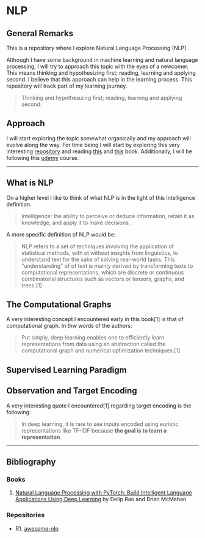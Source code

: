 # NLP

## General Remarks

This is a repository where I explore Natural Language Processing (NLP).

Although I have some background in machine learning and natural
language processing,
I will try to approach this topic with the eyes of a newcomer. This means thinking and hypothesizing first; reading, learning and applying second.
I believe that this approach can help  in the learning process.
This repository will track part of my learning journey.

> Thinking and hypothesizing first; reading, learning and applying second.

## Approach

I will start exploring the topic somewhat organically and my approach will evolve along the way.
For time being I will start by exploring this very interesting [repository](https://github.com/keon/awesome-nlp) and reading [this](https://web.stanford.edu/~jurafsky/slp3/ed3book_jan122022.pdf) and [this](https://www.amazon.com/Natural-Language-Processing-PyTorch-Applications/dp/1491978236/) book. 
Additionally, I will be following this [udemy](https://www.udemy.com/course/nlp-natural-language-processing-with-python/) course. 

---

## What is NLP

On a higher level I like to think of what NLP is in the light of this  intelligence definition. 

> Intelligence: the ability to perceive or deduce information, retain it as knowledge, and apply it to make decisions. 

A more specific definition of NLP would be:

> NLP refers to a set of techniques involving the application of statistical methods, with ot without insights from linguistics, to understand text for the sake of solving real-world tasks. 
This "understanding" of of text is mainly derived by transforming texts to computational representations, 
which are discrete or continuous combinatorial structures such as vectors or tensors, graphs, and trees.[1] 

## The Computational Graphs 

A very interesting concept I encountered early in this book[1] is that of computational graph. In thw words of the authors:

> Put simply, deep learning enables one to efficiently learn representations from data using an abstraction called the computational graph and numerical optimization techniques.[1]

## Supervised Learning Paradigm 


## Observation and Target Encoding 

A very interesting quote I encountered[1] regarding target encoding is the following:

>In deep learning, it is rare to see inputs encoded using euristic representations like TF-IDF because **the goal is to learn a representation**.


---

## Bibliography 

### Books 

1. [Natural Language Processing with PyTorch: Build Intelligent Language Applications Using Deep Learning](https://www.amazon.com/Natural-Language-Processing-PyTorch-Applications/dp/1491978236/) by Delip Rao and Brian McMahan

### Repositories 

- R1. [awesome-nlp](https://github.com/keon/awesome-nlp)